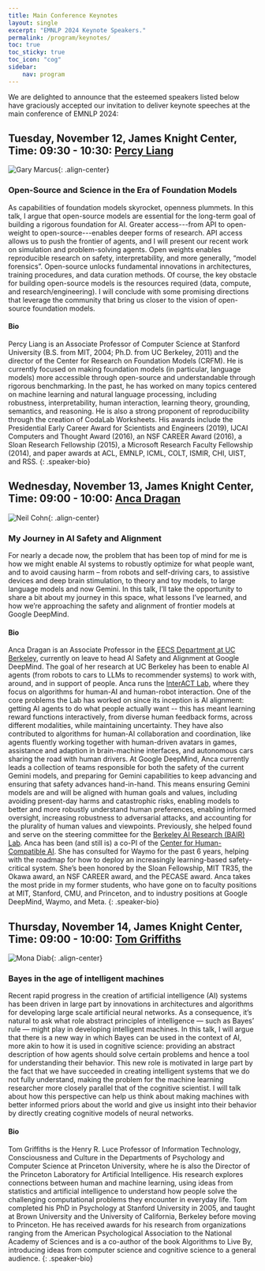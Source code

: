 ```yaml
---
title: Main Conference Keynotes 
layout: single
excerpt: "EMNLP 2024 Keynote Speakers."
permalink: /program/keynotes/
toc: true
toc_sticky: true
toc_icon: "cog"
sidebar: 
    nav: program
---
```


We are delighted to announce that the esteemed speakers listed below have graciously accepted our invitation to deliver keynote speeches at the main conference of EMNLP 2024:

<style>
p.speaker-bio { font-style: italic; font-size: 80%; }
</style>

## Tuesday, November 12, James Knight Center, Time: 09:30 - 10:30: [Percy Liang](https://cs.stanford.edu/~pliang)

![Gary Marcus](/assets/images/keynotes/Percy_Liang.jpg){: .align-center}


### Open-Source and Science in the Era of Foundation Models

As capabilities of foundation models skyrocket, openness plummets. In this talk, I argue that open-source models are essential for the long-term goal of building a rigorous foundation for AI. Greater access---from API to open-weight to open-source---enables deeper forms of research.  API access allows us to push the frontier of agents, and I will present our recent work on simulation and problem-solving agents. Open weights enables reproducible research on safety, interpretability, and more generally, “model forensics”. Open-source unlocks fundamental innovations in architectures, training procedures, and data curation methods. Of course, the key obstacle for building open-source models is the resources required (data, compute, and research/engineering). I will conclude with some promising directions that leverage the community that bring us closer to the vision of open-source foundation models. 

#### Bio
Percy Liang is an Associate Professor of Computer Science at Stanford University (B.S. from MIT, 2004; Ph.D. from UC Berkeley, 2011) and the director of the Center for Research on Foundation Models (CRFM).  He is currently focused on making foundation models (in particular, language models) more accessible through open-source and understandable through rigorous benchmarking.  In the past, he has worked on many topics centered on machine learning and natural language processing, including robustness, interpretability, human interaction, learning theory, grounding, semantics, and reasoning.  He is also a strong proponent of reproducibility through the creation of CodaLab Worksheets. His awards include the Presidential Early Career Award for Scientists and Engineers (2019), IJCAI Computers and Thought Award (2016), an NSF CAREER Award (2016), a Sloan Research Fellowship (2015), a Microsoft Research Faculty Fellowship (2014), and paper awards at ACL, EMNLP, ICML, COLT, ISMIR, CHI, UIST, and RSS.
{: .speaker-bio}

## Wednesday, November 13, James Knight Center, Time: 09:00 - 10:00: [Anca Dragan](https://www2.eecs.berkeley.edu/Faculty/Homepages/anca.html)

![Neil Cohn](/assets/images/keynotes/Anca_Dragan.jpg){: .align-center}

### My Journey in AI Safety and Alignment


For nearly a decade now, the problem that has been top of mind for me is how we might enable AI systems to robustly optimize for what people want, and to avoid causing harm – from robots and self-driving cars, to assistive devices and deep brain stimulation, to theory and toy models, to large language models and now Gemini. In this talk, I’ll take the opportunity to share a bit about my journey in this space, what lessons I’ve learned, and how we’re approaching the safety and alignment of frontier 
models at Google DeepMind.

#### Bio
Anca Dragan is an Associate Professor in the [EECS Department at UC Berkeley](http://eecs.berkeley.edu/), currently on leave to head AI Safety and Alignment at Google DeepMind. The goal of her research at UC Berkeley has been to enable AI agents (from robots to cars to LLMs to recommender systems) to work with, around, and in support of people. Anca runs the [InterACT Lab](http://interact.berkeley.edu/), where they focus on algorithms for human-AI and human-robot interaction. One of the core problems the Lab has worked on since its inception is AI alignment: getting AI agents to do what people actually want -- this has meant learning reward functions interactively, from diverse human feedback forms, across different modalities, while maintaining uncertainty. They have also contributed to algorithms for human-AI collaboration and coordination, like agents fluently working together with human-driven avatars in games, assistance and adaption in brain-machine interfaces, and autonomous cars sharing the road with human drivers. At Google DeepMind, Anca currently leads a collection of teams responsible for both the safety of the current Gemini models, and preparing for Gemini capabilities to keep advancing and ensuring that safety advances hand-in-hand. This means ensuring Gemini models are and will be aligned with human goals and values, including avoiding present-day harms and catastrophic risks, enabling models to better and more robustly understand human preferences, enabling informed oversight, increasing robustness to adversarial attacks, and accounting for the plurality of human values and viewpoints. Previously, she helped found and serve on the steering committee for the [Berkeley AI Research (BAIR) Lab](http://bair.berkeley.edu/). Anca has been (and still is) a co-PI of the [Center for Human-Compatible AI](http://humancompatible.ai/). She has consulted for Waymo for the past 6 years, helping with the roadmap for how to deploy an increasingly learning-based safety-critical system. She’s been honored by the Sloan Fellowship, MIT TR35, the Okawa award, an NSF CAREER award, and the PECASE award. Anca takes the most pride in my former students, who have gone on to faculty positions at MIT, Stanford, CMU, and Princeton, and to industry positions at Google DeepMind, Waymo, and Meta.
{: .speaker-bio}

## Thursday, November 14, James Knight Center, Time: 09:00 - 10:00: [Tom Griffiths](https://cocosci.princeton.edu/tom/index.php)

![Mona Diab](/assets/images/keynotes/Tom_Griffiths.jpg){: .align-center}

### Bayes in the age of intelligent machines


Recent rapid progress in the creation of artificial intelligence (AI) systems has been driven in large part by innovations in architectures and algorithms for developing large scale artificial neural networks. As a consequence, it’s natural to ask what role abstract principles of intelligence — such as Bayes’ rule — might play in developing intelligent machines. In this talk, I will argue that there is a new way in which Bayes can be used in the context of AI, more akin to how it is used in cognitive science: providing an abstract description of how agents should solve certain problems and hence a tool for understanding their behavior. This new role is motivated in large part by the fact that we have succeeded in creating intelligent systems that we do not fully understand, making the problem for the machine learning researcher more closely parallel that of the cognitive scientist. I will talk about how this perspective can help us think about making machines with better informed priors about the world and give us insight into their behavior by directly creating cognitive models of neural networks.

#### Bio
Tom Griffiths is the Henry R. Luce Professor of Information Technology, Consciousness and Culture in the Departments of Psychology and Computer Science at Princeton University, where he is also the Director of the Princeton Laboratory for Artificial Intelligence. His research explores connections between human and machine learning, using ideas from statistics and artificial intelligence to understand how people solve the challenging computational problems they encounter in everyday life. Tom completed his PhD in Psychology at Stanford University in 2005, and taught at Brown University and the University of California, Berkeley before moving to Princeton. He has received awards for his research from organizations ranging from the American Psychological Association to the National Academy of Sciences and is a co-author of the book Algorithms to Live By, introducing ideas from computer science and cognitive science to a general audience.
{: .speaker-bio}




